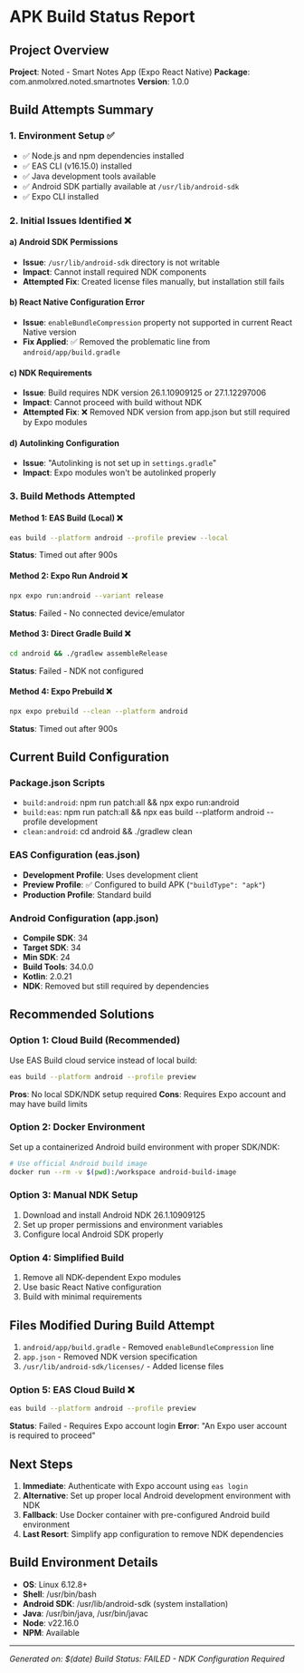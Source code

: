 # APK Build Status Report

## Project Overview
**Project**: Noted - Smart Notes App (Expo React Native)
**Package**: com.anmolxred.noted.smartnotes
**Version**: 1.0.0

## Build Attempts Summary

### 1. Environment Setup ✅
- ✅ Node.js and npm dependencies installed
- ✅ EAS CLI (v16.15.0) installed
- ✅ Java development tools available
- ✅ Android SDK partially available at `/usr/lib/android-sdk`
- ✅ Expo CLI installed

### 2. Initial Issues Identified ❌

#### a) Android SDK Permissions
- **Issue**: `/usr/lib/android-sdk` directory is not writable
- **Impact**: Cannot install required NDK components
- **Attempted Fix**: Created license files manually, but installation still fails

#### b) React Native Configuration Error
- **Issue**: `enableBundleCompression` property not supported in current React Native version
- **Fix Applied**: ✅ Removed the problematic line from `android/app/build.gradle`

#### c) NDK Requirements
- **Issue**: Build requires NDK version 26.1.10909125 or 27.1.12297006
- **Impact**: Cannot proceed with build without NDK
- **Attempted Fix**: ❌ Removed NDK version from app.json but still required by Expo modules

#### d) Autolinking Configuration
- **Issue**: "Autolinking is not set up in `settings.gradle`"
- **Impact**: Expo modules won't be autolinked properly

### 3. Build Methods Attempted

#### Method 1: EAS Build (Local) ❌
```bash
eas build --platform android --profile preview --local
```
**Status**: Timed out after 900s

#### Method 2: Expo Run Android ❌
```bash
npx expo run:android --variant release
```
**Status**: Failed - No connected device/emulator

#### Method 3: Direct Gradle Build ❌
```bash
cd android && ./gradlew assembleRelease
```
**Status**: Failed - NDK not configured

#### Method 4: Expo Prebuild ❌
```bash
npx expo prebuild --clean --platform android
```
**Status**: Timed out after 900s

## Current Build Configuration

### Package.json Scripts
- `build:android`: npm run patch:all && npx expo run:android
- `build:eas`: npm run patch:all && npx eas build --platform android --profile development
- `clean:android`: cd android && ./gradlew clean

### EAS Configuration (eas.json)
- **Development Profile**: Uses development client
- **Preview Profile**: ✅ Configured to build APK (`"buildType": "apk"`)
- **Production Profile**: Standard build

### Android Configuration (app.json)
- **Compile SDK**: 34
- **Target SDK**: 34
- **Min SDK**: 24
- **Build Tools**: 34.0.0
- **Kotlin**: 2.0.21
- **NDK**: Removed but still required by dependencies

## Recommended Solutions

### Option 1: Cloud Build (Recommended)
Use EAS Build cloud service instead of local build:
```bash
eas build --platform android --profile preview
```
**Pros**: No local SDK/NDK setup required
**Cons**: Requires Expo account and may have build limits

### Option 2: Docker Environment
Set up a containerized Android build environment with proper SDK/NDK:
```bash
# Use official Android build image
docker run --rm -v $(pwd):/workspace android-build-image
```

### Option 3: Manual NDK Setup
1. Download and install Android NDK 26.1.10909125
2. Set up proper permissions and environment variables
3. Configure local Android SDK properly

### Option 4: Simplified Build
1. Remove all NDK-dependent Expo modules
2. Use basic React Native configuration
3. Build with minimal requirements

## Files Modified During Build Attempt
1. `android/app/build.gradle` - Removed `enableBundleCompression` line
2. `app.json` - Removed NDK version specification
3. `/usr/lib/android-sdk/licenses/` - Added license files

### Option 5: EAS Cloud Build ❌
```bash
eas build --platform android --profile preview
```
**Status**: Failed - Requires Expo account login
**Error**: "An Expo user account is required to proceed"

## Next Steps
1. **Immediate**: Authenticate with Expo account using `eas login`
2. **Alternative**: Set up proper local Android development environment with NDK
3. **Fallback**: Use Docker container with pre-configured Android build environment
4. **Last Resort**: Simplify app configuration to remove NDK dependencies

## Build Environment Details
- **OS**: Linux 6.12.8+
- **Shell**: /usr/bin/bash
- **Android SDK**: /usr/lib/android-sdk (system installation)
- **Java**: /usr/bin/java, /usr/bin/javac
- **Node**: v22.16.0
- **NPM**: Available

---
*Generated on: $(date)*
*Build Status: FAILED - NDK Configuration Required*
